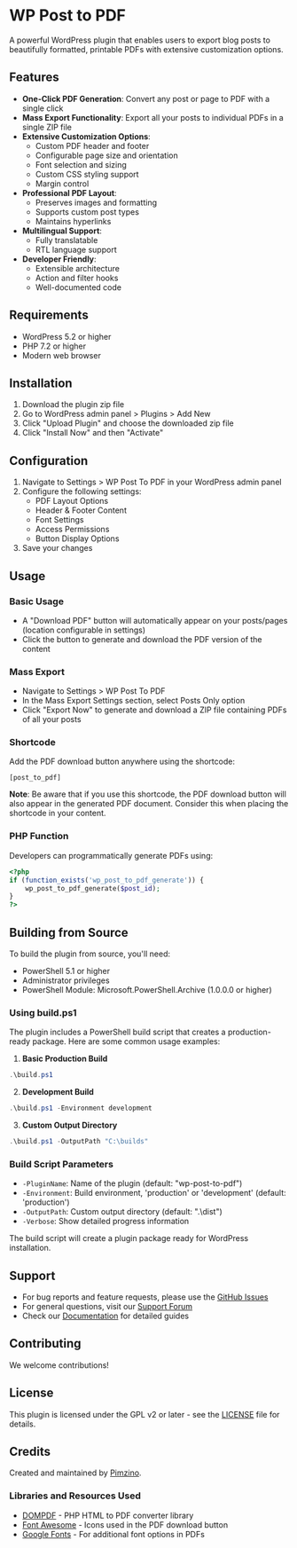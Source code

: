 # WP Post to PDF

A powerful WordPress plugin that enables users to export blog posts to beautifully formatted, printable PDFs with extensive customization options.

## Features

- **One-Click PDF Generation**: Convert any post or page to PDF with a single click
- **Mass Export Functionality**: Export all your posts to individual PDFs in a single ZIP file
- **Extensive Customization Options**:
  - Custom PDF header and footer
  - Configurable page size and orientation
  - Font selection and sizing
  - Custom CSS styling support
  - Margin control
- **Professional PDF Layout**:
  - Preserves images and formatting
  - Supports custom post types
  - Maintains hyperlinks
- **Multilingual Support**:
  - Fully translatable
  - RTL language support
- **Developer Friendly**:
  - Extensible architecture
  - Action and filter hooks
  - Well-documented code

## Requirements

- WordPress 5.2 or higher
- PHP 7.2 or higher
- Modern web browser

## Installation

1. Download the plugin zip file
2. Go to WordPress admin panel > Plugins > Add New
3. Click "Upload Plugin" and choose the downloaded zip file
4. Click "Install Now" and then "Activate"

## Configuration

1. Navigate to Settings > WP Post To PDF in your WordPress admin panel
2. Configure the following settings:
   - PDF Layout Options
   - Header & Footer Content
   - Font Settings
   - Access Permissions
   - Button Display Options
3. Save your changes

## Usage

### Basic Usage
- A "Download PDF" button will automatically appear on your posts/pages (location configurable in settings)
- Click the button to generate and download the PDF version of the content

### Mass Export
- Navigate to Settings > WP Post To PDF
- In the Mass Export Settings section, select Posts Only option
- Click "Export Now" to generate and download a ZIP file containing PDFs of all your posts

### Shortcode
Add the PDF download button anywhere using the shortcode:
```
[post_to_pdf]
```

**Note**: Be aware that if you use this shortcode, the PDF download button will also appear in the generated PDF document. Consider this when placing the shortcode in your content.

### PHP Function
Developers can programmatically generate PDFs using:
```php
<?php
if (function_exists('wp_post_to_pdf_generate')) {
    wp_post_to_pdf_generate($post_id);
}
?>
```

## Building from Source

To build the plugin from source, you'll need:
- PowerShell 5.1 or higher
- Administrator privileges
- PowerShell Module: Microsoft.PowerShell.Archive (1.0.0.0 or higher)

### Using build.ps1

The plugin includes a PowerShell build script that creates a production-ready package. Here are some common usage examples:

1. **Basic Production Build**
```powershell
.\build.ps1
```

2. **Development Build**
```powershell
.\build.ps1 -Environment development
```

3. **Custom Output Directory**
```powershell
.\build.ps1 -OutputPath "C:\builds"
```

### Build Script Parameters

- `-PluginName`: Name of the plugin (default: "wp-post-to-pdf")
- `-Environment`: Build environment, 'production' or 'development' (default: 'production')
- `-OutputPath`: Custom output directory (default: ".\dist")
- `-Verbose`: Show detailed progress information

The build script will create a plugin package ready for WordPress installation.

## Support

- For bug reports and feature requests, please use the [GitHub Issues](https://github.com/Pimzino/wp-post-to-pdf/issues)
- For general questions, visit our [Support Forum](https://wordpress.org/support/plugin/wp-post-to-pdf/)
- Check our [Documentation](https://github.com/Pimzino/wp-post-to-pdf/wiki) for detailed guides

## Contributing

We welcome contributions!

## License

This plugin is licensed under the GPL v2 or later - see the [LICENSE](LICENSE) file for details.

## Credits

Created and maintained by [Pimzino](https://x.com/pimzino).

### Libraries and Resources Used

- [DOMPDF](https://github.com/dompdf/dompdf) - PHP HTML to PDF converter library
- [Font Awesome](https://fontawesome.com/) - Icons used in the PDF download button
- [Google Fonts](https://fonts.google.com/) - For additional font options in PDFs
